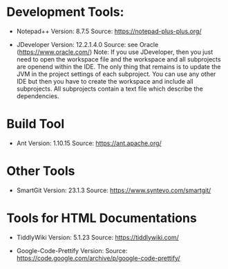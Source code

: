 
# Development Tools:

* Notepad++
  Version: 8.7.5
  Source: https://notepad-plus-plus.org/

* JDeveloper
  Version: 12.2.1.4.0
  Source: see Oracle (https://www.oracle.com/)
  Note: If you use JDeveloper, then you just need to open the workspace file
        and the workspace and all subprojects are openend within the IDE.
		The only thing that remains is to update the JVM in the project
		settings of each subproject.
		You can use any other IDE but then you have to create the workspace
		and include all subprojects. All subprojects contain a text file
		which describe the dependencies.

# Build Tool

* Ant
  Version: 1.10.15
  Source: https://ant.apache.org/

# Other Tools

* SmartGit
  Version: 23.1.3
  Source: https://www.syntevo.com/smartgit/

# Tools for HTML Documentations

* TiddlyWiki
  Version: 5.1.23
  Source: https://tiddlywiki.com/

* Google-Code-Prettify
  Version:
  Source: https://code.google.com/archive/p/google-code-prettify/
